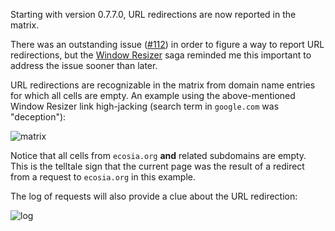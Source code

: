 Starting with version 0.7.7.0, URL redirections are now reported in the matrix.

There was an outstanding issue ([#112](/gorhill/httpswitchboard/issues/112)) in order to figure a way to report URL redirections, but the [Window Resizer](http://chrisbalt.com/blog/2013/12/20/link-hijacking-through-chrome-extensions-and-other-security-risks.html) saga reminded me this important to address the issue sooner than later.

URL redirections are recognizable in the matrix from domain name entries for which all cells are empty. An example using the above-mentioned Window Resizer link high-jacking (search term in `google.com` was "deception"):

![matrix](https://raw2.github.com/gorhill/httpswitchboard/3cd5eacc40de0c344494bfcc5eb62cfcfffbafa1/doc/img/redirection-example-1-matrix.png)

Notice that all cells from `ecosia.org` **and** related subdomains are empty. This is the telltale sign that the current page was the result of a redirect from a request to `ecosia.org` in this example.

The log of requests will also provide a clue about the URL redirection:

![log](https://raw2.github.com/gorhill/httpswitchboard/3cd5eacc40de0c344494bfcc5eb62cfcfffbafa1/doc/img/redirection-example-1-log.png)
